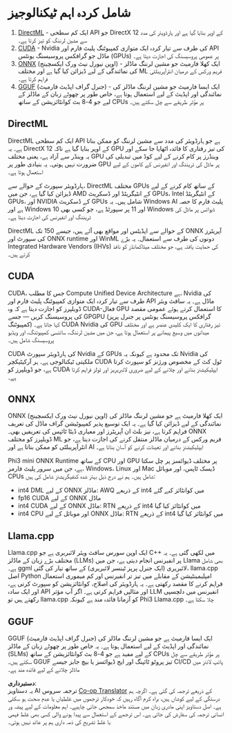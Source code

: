 <!--
CO_OP_TRANSLATOR_METADATA:
{
  "original_hash": "9841486ba4cf2590fabe609b925b00eb",
  "translation_date": "2025-05-07T14:59:02+00:00",
  "source_file": "md/01.Introduction/01/01.Understandingtech.md",
  "language_code": "ur"
}
-->
# شامل کردہ اہم ٹیکنالوجیز

1. [DirectML](https://learn.microsoft.com/windows/ai/directml/dml?WT.mc_id=aiml-138114-kinfeylo) - ایک کم سطحی API جو DirectX 12 کے اوپر بنایا گیا ہے اور ہارڈویئر کی مدد سے مشین لرننگ کو تیز کرتا ہے۔
2. [CUDA](https://blogs.nvidia.com/blog/what-is-cuda-2/) - Nvidia کی طرف سے تیار کردہ ایک متوازی کمپیوٹنگ پلیٹ فارم اور API ماڈل جو گرافکس پروسیسنگ یونٹس (GPUs) پر عمومی پروسیسنگ کی اجازت دیتا ہے۔
3. [ONNX](https://onnx.ai/) (اوپن نیورل نیٹ ورک ایکسچینج) - ایک کھلا فارمیٹ جو مشین لرننگ ماڈلز کی نمائندگی کے لیے ڈیزائن کیا گیا ہے اور مختلف ML فریم ورکس کے درمیان انٹرآپریبلٹی فراہم کرتا ہے۔
4. [GGUF](https://github.com/ggerganov/ggml/blob/master/docs/gguf.md) (جنرل گراف اپڈیٹ فارمیٹ) - ایک ایسا فارمیٹ جو مشین لرننگ ماڈلز کی نمائندگی اور اپڈیٹ کے لیے استعمال ہوتا ہے، خاص طور پر چھوٹے زبان کے ماڈلز کے لیے جو 4-8 بٹ کوانٹائزیشن کے ساتھ CPUs پر مؤثر طریقے سے چل سکتے ہیں۔

## DirectML

DirectML ایک کم سطحی API ہے جو ہارڈویئر کی مدد سے مشین لرننگ کو ممکن بناتا ہے۔ یہ DirectX 12 کے اوپر بنایا گیا ہے تاکہ GPU کی تیز رفتاری کا فائدہ اٹھایا جا سکے اور یہ وینڈر سے آزاد ہے، یعنی مختلف GPU وینڈرز پر کام کرنے کے لیے کوڈ میں تبدیلی کی ضرورت نہیں ہوتی۔ یہ بنیادی طور پر GPU پر ماڈل کی ٹریننگ اور انفیرنس کے کاموں کے لیے استعمال ہوتا ہے۔

ہارڈویئر سپورٹ کے حوالے سے، DirectML مختلف GPUs کے ساتھ کام کرنے کے لیے ڈیزائن کیا گیا ہے، جن میں AMD کے انٹیگریٹڈ اور ڈسکریٹ GPUs، Intel کے انٹیگریٹڈ GPUs، اور NVIDIA کے ڈسکریٹ GPUs شامل ہیں۔ یہ Windows AI پلیٹ فارم کا حصہ ہے اور Windows 10 اور 11 پر سپورٹڈ ہے، جو کسی بھی Windows ڈیوائس پر ماڈل کی ٹریننگ اور انفیرنس کی اجازت دیتا ہے۔

DirectML کے حوالے سے اپڈیٹس اور مواقع بھی آئے ہیں، جیسے 150 تک ONNX آپریٹرز کی سپورٹ اور ONNX runtime اور WinML دونوں کی طرف سے استعمال۔ یہ بڑے Integrated Hardware Vendors (IHVs) کی حمایت یافتہ ہے، جو مختلف میٹاکمانڈز کو نافذ کرتے ہیں۔

## CUDA

CUDA، جس کا مطلب Compute Unified Device Architecture ہے، Nvidia کی طرف سے تیار کردہ ایک متوازی کمپیوٹنگ پلیٹ فارم اور API ماڈل ہے۔ یہ سافٹ ویئر ڈویلپرز کو اجازت دیتا ہے کہ وہ CUDA-فعال GPU کا استعمال کرتے ہوئے عمومی مقصد کی پروسیسنگ کریں — جسے GPGPU (گرافکس پروسیسنگ یونٹس پر جنرل پرپز کمپیوٹنگ) کہا جاتا ہے۔ CUDA Nvidia کی GPU تیز رفتاری کا ایک کلیدی عنصر ہے اور مختلف میدانوں میں وسیع پیمانے پر استعمال ہوتا ہے، جن میں مشین لرننگ، سائنسی کمپیوٹنگ، اور ویڈیو پروسیسنگ شامل ہیں۔

CUDA کی ہارڈویئر سپورٹ Nvidia کے GPUs تک محدود ہے کیونکہ یہ Nvidia کی ملکیتی ٹیکنالوجی ہے۔ ہر آرکیٹیکچر CUDA ٹول کٹ کے مخصوص ورژنز کو سپورٹ کرتا ہے، جو ڈویلپرز کو CUDA ایپلیکیشنز بنانے اور چلانے کے لیے ضروری لائبریریز اور ٹولز فراہم کرتا ہے۔

## ONNX

ONNX (اوپن نیورل نیٹ ورک ایکسچینج) ایک کھلا فارمیٹ ہے جو مشین لرننگ ماڈلز کی نمائندگی کے لیے ڈیزائن کیا گیا ہے۔ یہ ایک توسیع پذیر کمپیوٹیشن گراف ماڈل کی تعریف فراہم کرتا ہے، نیز بلٹ ان آپریٹرز اور معیاری ڈیٹا ٹائپس کی تعریفیں بھی۔ ONNX ڈویلپرز کو مختلف ML فریم ورکس کے درمیان ماڈلز منتقل کرنے کی اجازت دیتا ہے، جو انٹرآپریبلٹی کو ممکن بناتا ہے اور AI ایپلیکیشنز بنانے اور تعینات کرنے کو آسان بناتا ہے۔

Phi3 mini ONNX Runtime کے ساتھ CPU اور GPU پر مختلف ڈیوائسز پر چل سکتا ہے، جن میں سرور پلیٹ فارمز، Windows، Linux اور Mac ڈیسک ٹاپس، اور موبائل CPUs شامل ہیں۔
ہم نے درج ذیل بہتر شدہ کنفیگریشنز شامل کی ہیں:

- int4 DML کے لیے ONNX ماڈلز: AWQ کے ذریعے int4 میں کوانٹائز کیے گئے
- fp16 CUDA کے لیے ONNX ماڈل
- int4 CUDA کے لیے ONNX ماڈل: RTN کے ذریعے int4 میں کوانٹائز کیا گیا
- int4 CPU اور موبائل کے لیے ONNX ماڈل: RTN کے ذریعے int4 میں کوانٹائز کیا گیا

## Llama.cpp

Llama.cpp ایک اوپن سورس سافٹ ویئر لائبریری ہے جو C++ میں لکھی گئی ہے۔ یہ مختلف بڑے زبان کے ماڈلز (LLMs) پر انفیرنس انجام دیتی ہے، جن میں Llama بھی شامل ہے۔ ggml لائبریری (ایک جنرل پرپز ٹینسر لائبریری) کے ساتھ تیار کی گئی، llama.cpp اصل Python امپلیمینٹیشن کے مقابلے میں تیز تر انفیرنس اور کم میموری استعمال فراہم کرنے کا مقصد رکھتی ہے۔ یہ ہارڈویئر کی اصلاح، کوانٹائزیشن کو سپورٹ کرتی ہے، اور ایک سادہ API اور مثالیں فراہم کرتی ہے۔ اگر آپ مؤثر LLM انفیرنس میں دلچسپی رکھتے ہیں تو llama.cpp کو آزمانا فائدہ مند ہے کیونکہ Phi3 Llama.cpp چلا سکتا ہے۔

## GGUF

GGUF (جنرل گراف اپڈیٹ فارمیٹ) ایک ایسا فارمیٹ ہے جو مشین لرننگ ماڈلز کی نمائندگی اور اپڈیٹ کے لیے استعمال ہوتا ہے۔ یہ خاص طور پر چھوٹے زبان کے ماڈلز (SLMs) کے لیے مفید ہے جو 4-8 بٹ کوانٹائزیشن کے ساتھ CPUs پر مؤثر طریقے سے چل سکتے ہیں۔ GGUF تیز پروٹو ٹائپنگ اور ایج ڈیوائسز یا بیچ جابز جیسے CI/CD پائپ لائنز میں ماڈلز چلانے کے لیے فائدہ مند ہے۔

**دستبرداری**:  
یہ دستاویز AI ترجمہ سروس [Co-op Translator](https://github.com/Azure/co-op-translator) کے ذریعے ترجمہ کی گئی ہے۔ اگرچہ ہم درستگی کے لیے کوشاں ہیں، براہ کرم آگاہ رہیں کہ خودکار ترجموں میں غلطیاں یا عدم صحت ہو سکتی ہے۔ اصل دستاویز اپنی مادری زبان میں مستند ماخذ سمجھی جانی چاہیے۔ اہم معلومات کے لیے پیشہ ور انسانی ترجمہ کی سفارش کی جاتی ہے۔ اس ترجمے کے استعمال سے پیدا ہونے والی کسی بھی غلط فہمی یا غلط تشریح کی ذمہ داری ہم پر عائد نہیں ہوتی۔